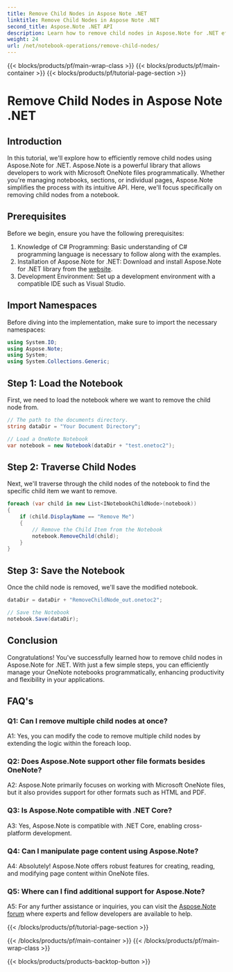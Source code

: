 ```yaml
---
title: Remove Child Nodes in Aspose Note .NET
linktitle: Remove Child Nodes in Aspose Note .NET
second_title: Aspose.Note .NET API
description: Learn how to remove child nodes in Aspose.Note for .NET effortlessly. Simplify your OneNote file management with this step-by-step guide.
weight: 24
url: /net/notebook-operations/remove-child-nodes/
---
```


{{< blocks/products/pf/main-wrap-class >}}
{{< blocks/products/pf/main-container >}}
{{< blocks/products/pf/tutorial-page-section >}}

# Remove Child Nodes in Aspose Note .NET

## Introduction

In this tutorial, we'll explore how to efficiently remove child nodes using Aspose.Note for .NET. Aspose.Note is a powerful library that allows developers to work with Microsoft OneNote files programmatically. Whether you're managing notebooks, sections, or individual pages, Aspose.Note simplifies the process with its intuitive API. Here, we'll focus specifically on removing child nodes from a notebook.

## Prerequisites

Before we begin, ensure you have the following prerequisites:
1. Knowledge of C# Programming: Basic understanding of C# programming language is necessary to follow along with the examples.
2. Installation of Aspose.Note for .NET: Download and install Aspose.Note for .NET library from the [website](https://releases.aspose.com/note/net/).
3. Development Environment: Set up a development environment with a compatible IDE such as Visual Studio.

## Import Namespaces

Before diving into the implementation, make sure to import the necessary namespaces:

```csharp
using System.IO;
using Aspose.Note;
using System;
using System.Collections.Generic;
```

## Step 1: Load the Notebook

First, we need to load the notebook where we want to remove the child node from.

```csharp
// The path to the documents directory.
string dataDir = "Your Document Directory";

// Load a OneNote Notebook
var notebook = new Notebook(dataDir + "test.onetoc2");
```

## Step 2: Traverse Child Nodes

Next, we'll traverse through the child nodes of the notebook to find the specific child item we want to remove.

```csharp
foreach (var child in new List<INotebookChildNode>(notebook))
{
    if (child.DisplayName == "Remove Me")
    {
        // Remove the Child Item from the Notebook
        notebook.RemoveChild(child);
    }
}
```

## Step 3: Save the Notebook

Once the child node is removed, we'll save the modified notebook.

```csharp
dataDir = dataDir + "RemoveChildNode_out.onetoc2";

// Save the Notebook
notebook.Save(dataDir);
```

## Conclusion

Congratulations! You've successfully learned how to remove child nodes in Aspose.Note for .NET. With just a few simple steps, you can efficiently manage your OneNote notebooks programmatically, enhancing productivity and flexibility in your applications.

## FAQ's

### Q1: Can I remove multiple child nodes at once?

A1: Yes, you can modify the code to remove multiple child nodes by extending the logic within the foreach loop.

### Q2: Does Aspose.Note support other file formats besides OneNote?

A2: Aspose.Note primarily focuses on working with Microsoft OneNote files, but it also provides support for other formats such as HTML and PDF.

### Q3: Is Aspose.Note compatible with .NET Core?

A3: Yes, Aspose.Note is compatible with .NET Core, enabling cross-platform development.

### Q4: Can I manipulate page content using Aspose.Note?

A4: Absolutely! Aspose.Note offers robust features for creating, reading, and modifying page content within OneNote files.

### Q5: Where can I find additional support for Aspose.Note?

A5: For any further assistance or inquiries, you can visit the [Aspose.Note forum](https://forum.aspose.com/c/note/28) where experts and fellow developers are available to help.

{{< /blocks/products/pf/tutorial-page-section >}}

{{< /blocks/products/pf/main-container >}}
{{< /blocks/products/pf/main-wrap-class >}}

{{< blocks/products/products-backtop-button >}}
